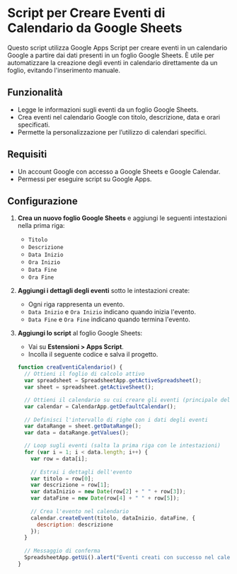 # Script per Creare Eventi di Calendario da Google Sheets

Questo script utilizza Google Apps Script per creare eventi in un calendario Google a partire dai dati presenti in un foglio Google Sheets. È utile per automatizzare la creazione degli eventi in calendario direttamente da un foglio, evitando l'inserimento manuale.

## Funzionalità

- Legge le informazioni sugli eventi da un foglio Google Sheets.
- Crea eventi nel calendario Google con titolo, descrizione, data e orari specificati.
- Permette la personalizzazione per l’utilizzo di calendari specifici.

## Requisiti

- Un account Google con accesso a Google Sheets e Google Calendar.
- Permessi per eseguire script su Google Apps.

## Configurazione

1. **Crea un nuovo foglio Google Sheets** e aggiungi le seguenti intestazioni nella prima riga:

   - `Titolo`
   - `Descrizione`
   - `Data Inizio`
   - `Ora Inizio`
   - `Data Fine`
   - `Ora Fine`

2. **Aggiungi i dettagli degli eventi** sotto le intestazioni create:
   - Ogni riga rappresenta un evento.
   - `Data Inizio` e `Ora Inizio` indicano quando inizia l'evento.
   - `Data Fine` e `Ora Fine` indicano quando termina l'evento.

3. **Aggiungi lo script** al foglio Google Sheets:

   - Vai su **Estensioni > Apps Script**.
   - Incolla il seguente codice e salva il progetto.

   ```javascript
   function creaEventiCalendario() {
     // Ottieni il foglio di calcolo attivo
     var spreadsheet = SpreadsheetApp.getActiveSpreadsheet();
     var sheet = spreadsheet.getActiveSheet();

     // Ottieni il calendario su cui creare gli eventi (principale dell'utente)
     var calendar = CalendarApp.getDefaultCalendar();
     
     // Definisci l'intervallo di righe con i dati degli eventi
     var dataRange = sheet.getDataRange();
     var data = dataRange.getValues();

     // Loop sugli eventi (salta la prima riga con le intestazioni)
     for (var i = 1; i < data.length; i++) {
       var row = data[i];
       
       // Estrai i dettagli dell'evento
       var titolo = row[0];
       var descrizione = row[1];
       var dataInizio = new Date(row[2] + " " + row[3]);
       var dataFine = new Date(row[4] + " " + row[5]);
       
       // Crea l'evento nel calendario
       calendar.createEvent(titolo, dataInizio, dataFine, {
         description: descrizione
       });
     }
     
     // Messaggio di conferma
     SpreadsheetApp.getUi().alert("Eventi creati con successo nel calendario!");
   }
